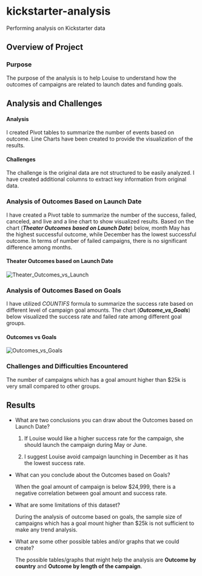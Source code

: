 # kickstarter-analysis
Performing analysis on Kickstarter data

## Overview of Project
### Purpose
The purpose of the analysis is to help Louise to understand how the outcomes of campaigns are related to launch dates and funding goals.

## Analysis and Challenges
#### Analysis
I created Pivot tables to summarize the number of events based on outcome. Line Charts have been created to provide the visualization of the results.
#### Challenges
The challenge is the original data are not structured to be easily analyzed. I have created additional columns to extract key information from original data.

### Analysis of Outcomes Based on Launch Date

I have created a Pivot table to summarize the number of the success, failed, canceled, and live and a line chart to show visualized results.
Based on the chart (***Theater Outcomes based on Launch Date***) below, month May has the highest successful outcome, while December has the lowest successful outcome. In terms of number of failed campaigns, there is no significant difference among months.

#### Theater Outcomes based on Launch Date
![Theater_Outcomes_vs_Launch](https://user-images.githubusercontent.com/92648619/139609847-49bbc6d0-b10e-495d-adc1-f55e2a3c7b80.png)

### Analysis of Outcomes Based on Goals

I have utilized *COUNTIFS* formula to summarize the success rate based on different level of campaign goal amounts. The chart (***Outcome_vs_Goals***) below visualized the success rate and failed rate among different goal groups. 

#### Outcomes vs Goals
![Outcomes_vs_Goals](https://user-images.githubusercontent.com/92648619/139611726-a3cbadc7-31a1-4574-82f4-3521a1c812c8.png)

### Challenges and Difficulties Encountered

The number of campaigns which has a goal amount higher than $25k is very small compared to other groups.

## Results

- What are two conclusions you can draw about the Outcomes based on Launch Date?

  1. If Louise would like a higher success rate for the campaign, she should launch the campaign during May or June.

  2. I suggest Louise avoid campaign launching in December as it has the lowest success rate.

- What can you conclude about the Outcomes based on Goals?

  When the goal amount of campaign is below $24,999, there is a negative correlation between goal amount and success rate. 

- What are some limitations of this dataset?

  During the analysis of outcome based on goals, the sample size of campaigns which has a goal mount higher than $25k is not sufficient to make any trend analysis. 

- What are some other possible tables and/or graphs that we could create?
 
  The possible tables/graphs that might help the analysis are **Outcome by country** and **Outcome by length of the campaign**. 


